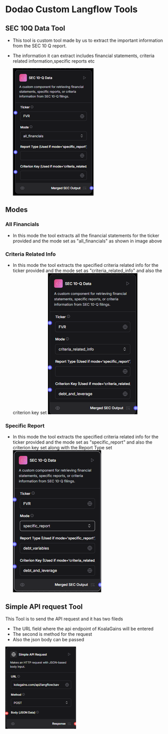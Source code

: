 # Dodao Custom Langflow Tools

## SEC 10Q Data Tool

- This tool is custom tool made by us to extract the important information from the SEC 10 Q report.
- The information it can extract includes financial statements, criteria related information,specific reports etc

  ![Sec 10Q Tool](./images/criteira_and_report/SEC-10Q-tool.png)

## Modes

### All Financials

- In this mode the tool extracts all the financial statements for the ticker provided and the mode set as "all_financials" as shown in image above

### Criteria Related Info

- In this mode the tool extracts the specified criteria related info for the ticker provided and the mode set as "criteria_related_info" and also the criterion key set
  ![Criteria related](./images/criteira_and_report/SEC-10Q-tool-criteria_related.png)

### Specific Report

- In this mode the tool extracts the specified criteria related info for the ticker provided and the mode set as "specific_report" and also the criterion key set along with the Report Type set
  ![Specific report](./images/criteira_and_report/SEC-10Q-tool-specific_criterion.png)

## Simple API request Tool

This Tool is to send the API request and it has two fileds

- The URL field where the api endpoint of KoalaGains will be entered
- The second is method for the request
- Also the json body can be passed

![Api tool](./images/criteira_and_report/api-request-tool.png)

